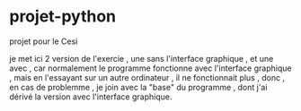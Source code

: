 # projet-python
projet pour le Cesi

je met ici 2 version de l'exercie , une sans l'interface graphique , et une avec , car normalement le programme fonctionne avec l'interface graphique , mais en l'essayant sur un autre ordinateur , il ne fonctionnait plus , donc , en cas de problemme , je join avec la "base" du programme , dont j'ai dérivé la version avec l'interface graphique.
